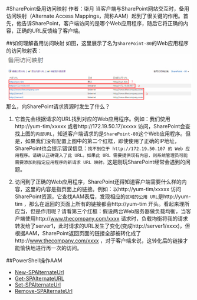 #SharePoint备用访问映射
	作者：柒月
当客户端与SharePoint网站交互时，备用访问映射（Alternate Access Mappings，简称AAM）起到了很关键的作用。首先，他告诉SharePoint，客户端访问的是哪个Web应用程序，随后它将正确的内容，正确的URL反馈给了客户端。

##如何理解备用访问映射
如图，这里展示了名为`SharePoint-80`的Web应用程序的访问映射表：
![](imgs/20150730.jpg)
那么，向SharePoint请求资源时发生了什么？

1. 它首先会根据请求的URL找到对应的Web应用程序。例如：我们使用http://yum-tim/xxxxx 或者http://172.19.50.17/xxxxx 访问，SharePoint会查找上图的`内部URL`，知道客户端请求的是`SharePoint-80`这个Web应用程序。但是，如果我们没有配置上图中的第二个红框，即使使用了正确的IP地址，SharePoint也会提示错误信息：`找不到位于 http://172.19.50.107 的 Web 应用程序。请确认正确键入了此 URL。如果此 URL 需要提供现有内容，则系统管理员可能需要添加到指定应用程序的新请求 URL 映射。`这是刚玩SharePoint经常会遇到的问题。

2. 访问到了正确的Web应用程序，SharePoint还得知道客户端需要什么样的内容，这里的内容是指页面上的链接。例如：以http://yum-tim/xxxxx 访问SharePoint资源，它查找AAM表后，发现相应的`区域的公用 URL`是http://yum-tim ，那么在返回的页面上所有的链接都会http://yum-tim 开头。看起来理所应当，但是作用呢？请看第三个红框：假设两台Web服务器做负载均衡，当客户端使用http://www.thecompany.com/xxxx 请求时，负载均衡将我的请求转发给了server1，此时请求的URL发生了变化(变成http://server1/xxxx)，但根据AAM，SharePoint返回页面的链接全部被转化成了http://www.thecompany.com/xxxx ，对于客户端来说，这转化后的链接才能愉快地进行再一次的访问。

##PowerShell操作AAM
- [New-SPAlternateUrl](https://technet.microsoft.com/zh-cn/library/ff607632.aspx)
- [Get-SPAlternateURL](https://technet.microsoft.com/zh-cn/library/ff607923.aspx)
- [Set-SPAlternateUrl](https://technet.microsoft.com/zh-cn/library/ff607746.aspx) 
- [Remove-SPAlternateUrl](https://technet.microsoft.com/zh-cn/library/ff607587.aspx)

